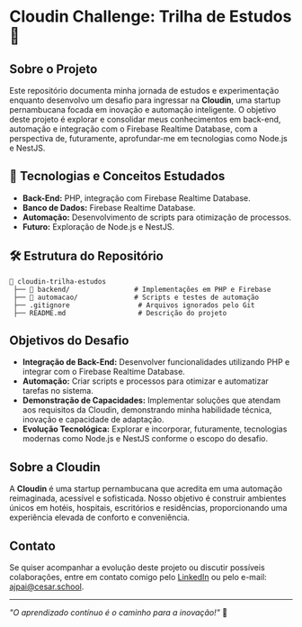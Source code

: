 # Cloudin Challenge: Trilha de Estudos 🚀

## Sobre o Projeto

Este repositório documenta minha jornada de estudos e experimentação enquanto desenvolvo um desafio para ingressar na **Cloudin**, uma startup pernambucana focada em inovação e automação inteligente. O objetivo deste projeto é explorar e consolidar meus conhecimentos em back-end, automação e integração com o Firebase Realtime Database, com a perspectiva de, futuramente, aprofundar-me em tecnologias como Node.js e NestJS.

## 📌 Tecnologias e Conceitos Estudados

- **Back-End:** PHP, integração com Firebase Realtime Database.
- **Banco de Dados:** Firebase Realtime Database.
- **Automação:** Desenvolvimento de scripts para otimização de processos.
- **Futuro:** Exploração de Node.js e NestJS.

## 🛠️ Estrutura do Repositório

```
📂 cloudin-trilha-estudos
 ├── 📁 backend/                # Implementações em PHP e Firebase
 ├── 📁 automacao/              # Scripts e testes de automação
 ├── .gitignore                 # Arquivos ignorados pelo Git
 ├── README.md                  # Descrição do projeto
```

## Objetivos do Desafio

- **Integração de Back-End:** Desenvolver funcionalidades utilizando PHP e integrar com o Firebase Realtime Database.
- **Automação:** Criar scripts e processos para otimizar e automatizar tarefas no sistema.
- **Demonstração de Capacidades:** Implementar soluções que atendam aos requisitos da Cloudin, demonstrando minha habilidade técnica, inovação e capacidade de adaptação.
- **Evolução Tecnológica:** Explorar e incorporar, futuramente, tecnologias modernas como Node.js e NestJS conforme o escopo do desafio.

## Sobre a Cloudin

A **Cloudin** é uma startup pernambucana que acredita em uma automação reimaginada, acessível e sofisticada. Nosso objetivo é construir ambientes únicos em hotéis, hospitais, escritórios e residências, proporcionando uma experiência elevada de conforto e conveniência.

## Contato

Se quiser acompanhar a evolução deste projeto ou discutir possíveis colaborações, entre em contato comigo pelo [LinkedIn](https://linkedin.com/in/antôniopaess) ou pelo e-mail: ajpai@cesar.school.

---

*"O aprendizado contínuo é o caminho para a inovação!"* 🚀
